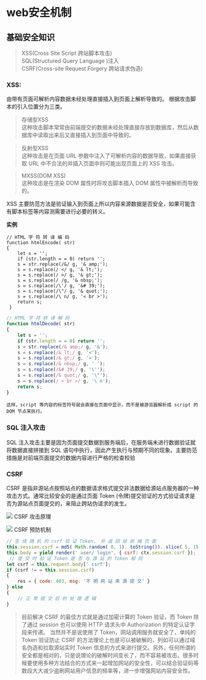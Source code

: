 # web安全机制
## 基础安全知识
> XSS(Cross Site Script 跨站脚本攻击)<br>
SQL(Structured Query Language )注入<br>
CSRF(Cross-site Request Forgery 跨站请求伪造)

### XSS:
由带有页面可解析内容数据未经处理直接插入到页面上解析导致的。
根据攻击脚本的引入位置分为三类。
> 存储型XSS<br>
这种攻击脚本常常由前端提交的数据未经处理直接存放到数据库，然后从数据库中读取出来后又直接插入到页面中导致的。

> 反射型XSS<br>
这种攻击是在页面 URL 参数中注入了可解析内容的数据导致，如果直接获取 URL 中不合法的并插入页面中则可能出现页面上的 XSS 攻击。

> MXSS(DOM XSS)<br>
这种攻击是在渲染 DOM 属性时将攻击脚本插入 DOM 属性中被解析而导致的。

XSS 主要防范方法是验证输入到页面上所以内容来源数据是否安全，如果可能含有脚本标签等内容测需要进行必要的转义。

**实例**
```JS
// HTML 字 符 转 译 编 码
function htmlEncode( str)
{
    let s = '';
    if (str.length = = 0) return '';
    s = str.replace(/&/ g, '& amp;');
    s = s.replace(/ </ g, '& lt;');
    s = s.replace(/ >/ g, '& gt;');
    s = s.replace(/ /g, '& nbsp;');
    s = s.replace(/\'/ g, '&# 39;');
    s = s.replace(/\"/ g, '& quot;');
    s = s.replace(/\ n/ g, '< br >');
    return s;
 }

```

```js
// HTML 字 符 转 译 解 码
function htmlDecode( str)
{
    let s = '';
    if (str.length = = 0) return '';
    s = str.replace(/& amp;/ g, '&');
    s = s.replace(/& lt;/ g, '<');
    s = s.replace(/& gt;/ g, '>');
    s = s.replace(/& nbsp;/ g, ' ');
    s = s.replace(/&# 39;/ g, '\'');
    s = s.replace(/& quot;/ g, '\"');
    s = s.replace(/ < br >/ g, '\ n');
    return s;
}

```
    这样，script 等内容的标签符号就会直接在页面中显示，而不是被游览器解析成 script 的 DOM 节点来执行。

### SQL 注入攻击
 SQL 注入攻击主要是因为页面提交数据到服务端后，在服务端未进行数据验证就将数据直接拼接到 SQL 语句中执行，因此产生执行与预期不同的现象。主要防范措施是对前端页面提交的数据内容进行严格的检查校验

 ### CSRF
CSRF 是指非源站点按照站点的数据请求格式提交非法数据给源站点服务器的一种攻击方式。通常比较安全的是通过页面 Token (令牌)提交验证的方式验证请求是否为源站点页面提交的，来阻止跨站伪请求的发生。

![](http://ww1.sinaimg.cn/large/006rAlqhly1fss2iplot3j30ax06saa8.jpg)
CSRF 攻击原理

![](http://ww1.sinaimg.cn/large/006rAlqhly1fss2lsf7ufj30ax07ogls.jpg)
CSRF 预防机制

```js
// 生 成 随 机 的 csrf 验 证 Token， 并 返 回 给 前 端 页 面
this.session.csrf = md5( Math.random( 0, 1). toString()). slice( 5, 15);
this.body = yield render(' user/ login', { csrf: ctx.session.csrf });
 // 提 交 时 验 证 Token 是 否 与 源 站 的 Token 相 同
let csrf = this.request.body[' csrf'];
if (csrf != = this.session.csrf)
{
    res = { code: 403, msg: '不 明 网 站 来 源 提 交' }
} else
{
    // 正 常 提 交 后 的 处 理 逻 辑
}


```

> 目前解决 CSRF 的最佳方式就是通过加密计算的 Token 验证，而 Token 除了通过 session 也可以使用 HTTP 请求头中 Authorization 的特定认证字段来传递。 当然并不是说使用了 Token，网站调用服务就安全了，单纯的 Token 验证防止 CSRF 的方法理论上也是可以被破解的，列如可以通过域名伪造和拉取源站实时 Token 信息的方式来进行提交。另外，任何所谓的安全都是相对的，只是说理论的破解时间变长了，而不容易被攻击。很多时候要使用多种方法结合的方式来一起增加网站的安全性，可以结合验证码等数段大大减少盗刷网站用户信息的频率等，进一步增强网站内容安全性。
